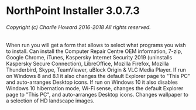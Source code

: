 # NorthPoint Installer 3.0.7.3
###### Copyright (c) Charlie Howard 2016-2018 All rights reserved.

When run you will get a form that allows to select what programs you wish to install.
Can install the Computer Repair Centre OEM information, 7-zip, Google Chrome, iTunes, Kaspersky Internet Security 2019 (uninstalls Kaspersky Secure Connection), LibreOffice, Mozilla Firefox, Mozilla Thunderbird, Skype, TeamViewer, uBlock Origin & VLC Media Player.
If run on Windows 8 and 8.1 it also changes the default Explorer page to "This PC" and auto-arranges Desktop icons.
If run on Windows 10 it also disables Windows 10 hibernation mode, Wi-Fi sense, changes the default Explorer page to "This PC", and auto-arranges Desktop icons.
Changes wallpaper to a selection of HD landscape images.